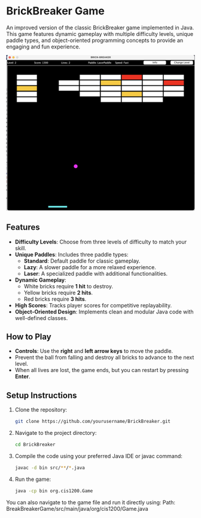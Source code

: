 # BrickBreaker Game

An improved version of the classic BrickBreaker game implemented in Java. This game features dynamic gameplay with multiple difficulty levels, unique paddle types, and object-oriented programming concepts to provide an engaging and fun experience.

![Level 2 Gameplay](pictures/level2.jpg)

## Features

- **Difficulty Levels**: Choose from three levels of difficulty to match your skill.
- **Unique Paddles**: Includes three paddle types:
  - **Standard**: Default paddle for classic gameplay.
  - **Lazy**: A slower paddle for a more relaxed experience.
  - **Laser**: A specialized paddle with additional functionalities.
- **Dynamic Gameplay**:
  - White bricks require **1 hit** to destroy.
  - Yellow bricks require **2 hits**.
  - Red bricks require **3 hits**.
- **High Scores**: Tracks player scores for competitive replayability.
- **Object-Oriented Design**: Implements clean and modular Java code with well-defined classes.

## How to Play

- **Controls**: Use the **right** and **left arrow keys** to move the paddle.
- Prevent the ball from falling and destroy all bricks to advance to the next level.
- When all lives are lost, the game ends, but you can restart by pressing **Enter**.

## Setup Instructions

1. Clone the repository:
   ```bash
   git clone https://github.com/yourusername/BrickBreaker.git

2. Navigate to the project directory:
   ```bash
   cd BrickBreaker

3. Compile the code using your preferred Java IDE or javac command:
   ```bash
   javac -d bin src/**/*.java

4. Run the game:
    ```bash
   java -cp bin org.cis1200.Game

You can also navigate to the game file and run it directly using:
Path: BreakBreakerGame/src/main/java/org/cis1200/Game.java







